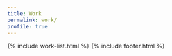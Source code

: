 ```yaml
---
title: Work
permalink: work/
profile: true
---
```

<!--
<h1 class="post-list">Work</h1>
-->
{% include work-list.html %}
{% include footer.html %}
